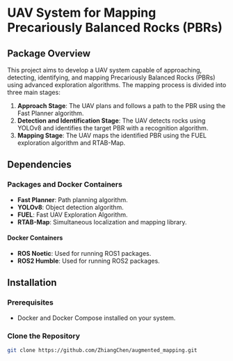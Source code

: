# UAV System for Mapping Precariously Balanced Rocks (PBRs)

## Package Overview

This project aims to develop a UAV system capable of approaching, detecting, identifying, and mapping Precariously Balanced Rocks (PBRs) using advanced exploration algorithms. The mapping process is divided into three main stages:

1. **Approach Stage**: The UAV plans and follows a path to the PBR using the Fast Planner algorithm.
2. **Detection and Identification Stage**: The UAV detects rocks using YOLOv8 and identifies the target PBR with a recognition algorithm.
3. **Mapping Stage**: The UAV maps the identified PBR using the FUEL exploration algorithm and RTAB-Map.

## Dependencies

### Packages and Docker Containers

- **Fast Planner**: Path planning algorithm.
- **YOLOv8**: Object detection algorithm.
- **FUEL**: Fast UAV Exploration Algorithm.
- **RTAB-Map**: Simultaneous localization and mapping library.

#### Docker Containers

- **ROS Noetic**: Used for running ROS1 packages.
- **ROS2 Humble**: Used for running ROS2 packages.

## Installation

### Prerequisites

- Docker and Docker Compose installed on your system.

### Clone the Repository

```sh
git clone https://github.com/ZhiangChen/augmented_mapping.git
```